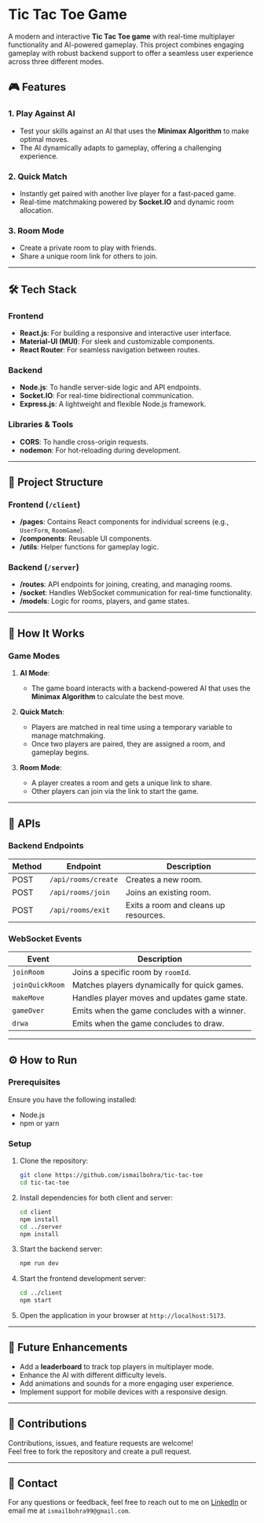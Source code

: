# Tic Tac Toe Game  

A modern and interactive **Tic Tac Toe game** with real-time multiplayer functionality and AI-powered gameplay. This project combines engaging gameplay with robust backend support to offer a seamless user experience across three different modes.  

## 🎮 Features  

### 1. **Play Against AI**  
   - Test your skills against an AI that uses the **Minimax Algorithm** to make optimal moves.  
   - The AI dynamically adapts to gameplay, offering a challenging experience.  

### 2. **Quick Match**  
   - Instantly get paired with another live player for a fast-paced game.  
   - Real-time matchmaking powered by **Socket.IO** and dynamic room allocation.  

### 3. **Room Mode**  
   - Create a private room to play with friends.  
   - Share a unique room link for others to join.  

---

## 🛠️ Tech Stack  

### Frontend  
- **React.js**: For building a responsive and interactive user interface.  
- **Material-UI (MUI)**: For sleek and customizable components.  
- **React Router**: For seamless navigation between routes.  

### Backend  
- **Node.js**: To handle server-side logic and API endpoints.  
- **Socket.IO**: For real-time bidirectional communication.  
- **Express.js**: A lightweight and flexible Node.js framework.  

### Libraries & Tools  
- **CORS**: To handle cross-origin requests.  
- **nodemon**: For hot-reloading during development.  

---

## 📂 Project Structure  

### Frontend (`/client`)  
- **/pages**: Contains React components for individual screens (e.g., `UserForm`, `RoomGame`).  
- **/components**: Reusable UI components.  
- **/utils**: Helper functions for gameplay logic.  

### Backend (`/server`)  
- **/routes**: API endpoints for joining, creating, and managing rooms.  
- **/socket**: Handles WebSocket communication for real-time functionality.  
- **/models**: Logic for rooms, players, and game states.  

---

## 🚀 How It Works  

### Game Modes  
1. **AI Mode**:  
   - The game board interacts with a backend-powered AI that uses the **Minimax Algorithm** to calculate the best move.  

2. **Quick Match**:  
   - Players are matched in real time using a temporary variable to manage matchmaking.  
   - Once two players are paired, they are assigned a room, and gameplay begins.  

3. **Room Mode**:  
   - A player creates a room and gets a unique link to share.  
   - Other players can join via the link to start the game.  

---

## 📜 APIs  

### Backend Endpoints  
| Method | Endpoint              | Description                            |  
|--------|-----------------------|----------------------------------------|  
| POST   | `/api/rooms/create`   | Creates a new room.                   |  
| POST   | `/api/rooms/join`     | Joins an existing room.               |  
| POST   | `/api/rooms/exit`     | Exits a room and cleans up resources. |  

### WebSocket Events  
| Event         | Description                                   |  
|---------------|-----------------------------------------------|  
| `joinRoom`    | Joins a specific room by `roomId`.            |  
| `joinQuickRoom` | Matches players dynamically for quick games. |  
| `makeMove`    | Handles player moves and updates game state.  |  
| `gameOver`    | Emits when the game concludes with a winner.  |  
| `drwa`        | Emits when the game concludes to draw.        |  

---

## ⚙️ How to Run  

### Prerequisites  
Ensure you have the following installed:  
- Node.js  
- npm or yarn  

### Setup  
1. Clone the repository:  
   ```bash  
   git clone https://github.com/ismailbohra/tic-tac-toe  
   cd tic-tac-toe  
   ```  

2. Install dependencies for both client and server:  
   ```bash  
   cd client  
   npm install  
   cd ../server  
   npm install  
   ```  

3. Start the backend server:  
   ```bash  
   npm run dev  
   ```  

4. Start the frontend development server:  
   ```bash  
   cd ../client  
   npm start  
   ```  

5. Open the application in your browser at `http://localhost:5173`.  

---

## 🌟 Future Enhancements  
- Add a **leaderboard** to track top players in multiplayer mode.  
- Enhance the AI with different difficulty levels.  
- Add animations and sounds for a more engaging user experience.  
- Implement support for mobile devices with a responsive design.  

---

## 🤝 Contributions  
Contributions, issues, and feature requests are welcome!  
Feel free to fork the repository and create a pull request.  

---

## 📧 Contact  
For any questions or feedback, feel free to reach out to me on [LinkedIn](https://www.linkedin.com/in/ismailbohraa) or email me at `ismailbohra99@gmail.com`.  
